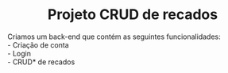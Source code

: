 <h1 align="center" >Projeto CRUD de recados</h1>

<p>
 Criamos um back-end que contém as seguintes funcionalidades: <br>
- Criação de conta<br>
- Login<br>
- CRUD* de recados<br>

</p >
